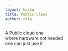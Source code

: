 ```yaml
---
layout: haiku
title: Public Cloud
author: rd14
---
```


A Public cloud one<br>
where hardware not needed<br>
one can just use it<br>

